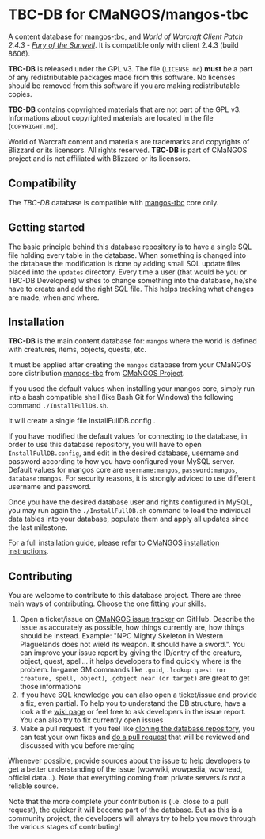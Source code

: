 TBC-DB for CMaNGOS/mangos-tbc
======================
A content database for [mangos-tbc][10], and *World of Warcraft Client Patch
2.4.3* - [_Fury of the Sunwell_][50]. It is compatible only with client 2.4.3 (build 8606).

**TBC-DB** is released under the GPL v3.  The file (`LICENSE.md`)
**must** be a part of any redistributable packages made from this software.  No
licenses should be removed from this software if you are making redistributable
copies.

**TBC-DB** contains copyrighted materials that are not part of the GPL v3.
Informations about copyrighted materials are located in the file (`COPYRIGHT.md`).

World of Warcraft content and materials are trademarks and copyrights of Blizzard or its licensors. All rights reserved.
**TBC-DB** is part of CMaNGOS project and is not affiliated with Blizzard or its licensors.

Compatibility
-------------
The *TBC-DB* database is compatible with [mangos-tbc][10] core only.

Getting started
---------------
The basic principle behind this database repository is to have a single SQL file
holding every table in the database. When something is changed into the database
the modification is done by adding small SQL update files placed into the `updates` directory.
Every time a user (that would be you or TBC-DB Developers) wishes to change something into the database, he/she
have to create and add the right SQL file. This helps tracking what changes are made, when and where.

Installation
------------
**TBC-DB** is the main content database for: `mangos` where the world is defined
with creatures, items, objects, quests, etc.

It must be applied after creating the `mangos` database from your CMaNGOS core distribution [mangos-tbc][10] from [CMaNGOS Project][13].

If you used the default values when installing your mangos core, simply run into a bash compatible shell (like Bash Git for Windows) the following command `./InstallFullDB.sh`.

It will create a single file InstallFullDB.config .

If you have modified the default values for connecting to the database, in order to use this database repository, you will have to open `InstallFullDB.config`, and edit in the desired database, username and password according to how you have configured your MySQL server. Default values for mangos core are `username:mangos`, `password:mangos`, `database:mangos`. For security reasons, it is strongly adviced to use different username and password.

Once you have the desired database user and rights configured in MySQL, you may run again the `./InstallFullDB.sh` command to load the individual data tables into your database, populate them and apply all updates since the last milestone.

For a full installation guide, please refer to [CMaNGOS installation instructions][14].

Contributing
------------
You are welcome to contribute to this database project. There are three main ways of contributing. Choose the one fitting your skills.

1. Open a ticket/issue on [CMaNGOS issue tracker][15] on GitHub. Describe the issue as accurately as
possible, how things currently are, how things should be instead. Example: "NPC Mighty Skeleton in Western Plaguelands does not wield its weapon. It should have a sword.". You can improve your issue report by giving the ID/entry of the creature, object, quest, spell... it helps developers to find quickly where is the problem. In-game GM commands like `.guid`, `.lookup quest (or creature, spell, object)`, `.gobject near (or target)` are great to get those informations
2. If you have SQL knowledge you can also open a ticket/issue and provide a fix, even partial. To help you to understand the DB structure, have a look a the [wiki page][16] or feel free to ask developers in the issue report. You can also try to fix currently open issues
3. Make a pull request. If you feel like [cloning the database repository][17], you can test your own fixes and [do a pull request][18] that will be reviewed and discussed with you before merging

Whenever possible, provide sources about the issue to help developers to get a better understanding of the issue (wowwiki, wowpedia, wowhead, official data...). Note that everything coming from private servers *is not* a reliable source.

Note that the more complete your contribution is (i.e. close to a pull request), the quicker it will become part of the database.
But as this is a community project, the developers will always try to help you move through the various stages of contributing!

[1]: https://github.com/cmangos/mangos-tbc "mangos-tbc"

[10]: https://github.com/cmangos/mangos-tbc/ "mangos tbc"
[12]: https://github.com/cmangos/tbc-db/ "content database"
[13]: http://www.cmangos.net/ "CMaNGOS Project"
[14]: https://github.com/cmangos/issues/wiki/Installation-Instructions/ "Installation Instructions"
[15]: https://github.com/cmangos/issues/issues/ "CMaNGOS issue tracker"
[16]: https://github.com/cmangos/issues/wiki/mangosdb_struct
[17]: https://help.github.com/articles/fork-a-repo/
[18]: https://help.github.com/articles/creating-a-pull-request/

[50]: http://eu.blizzard.com/en-gb/games/wow/ "World of Warcraft"
[51]: http://www.wowpedia.org/Patch_2.4.3 "WoW 2.4.3 - Fury of the Sunwell"

[101]: http://github.com/ "github - social coding"
